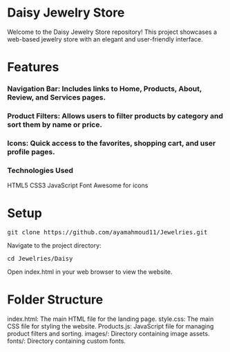 # Daisy Jewelry Store
Welcome to the Daisy Jewelry Store repository! This project showcases a web-based jewelry store with an elegant and user-friendly interface.

# Features
### Navigation Bar: Includes links to Home, Products, About, Review, and Services pages.
### Product Filters: Allows users to filter products by category and sort them by name or price.
### Icons: Quick access to the favorites, shopping cart, and user profile pages.
### Technologies Used
HTML5
CSS3
JavaScript
Font Awesome for icons
# Setup
<pre>
git clone https://github.com/ayamahmoud11/Jewelries.git
</pre>
Navigate to the project directory:
<pre>
cd Jewelries/Daisy
</pre>
Open index.html in your web browser to view the website.

# Folder Structure
index.html: The main HTML file for the landing page.
style.css: The main CSS file for styling the website.
Products.js: JavaScript file for managing product filters and sorting.
images/: Directory containing image assets.
fonts/: Directory containing custom fonts.
